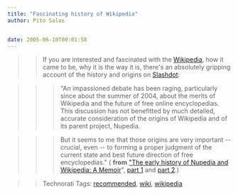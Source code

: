 ```yaml
---
title: "Fascinating history of Wikipedia"
author: Pito Salas


date: 2005-06-10T00:01:58
---
```



>>

>> If you are interested and fascinated with the
[Wikipedia](<http://en.wikipedia.org/wiki/Main_Page>), how it came to be, why
it is the way it is, there's an absolutely gripping account of the history and
origins on [Slashdot](<http://slashdot.org/>):

>>

>>> "An impassioned debate has been raging, particularly since about the
summer of 2004, about the merits of Wikipedia and the future of free online
encyclopedias. This discussion has not benefitted by much detailed, accurate
consideration of the origins of Wikipedia and of its parent project, Nupedia.

>>>

>>> But it seems to me that those origins are very important -- crucial, even
-- to forming a proper judgment of the current state and best future direction
of free encyclopedias." ( **from** ["The early history of Nupedia and
Wikipedia: A
Memoir](<http://features.slashdot.org/article.pl?sid=05/04/18/164213&tid=95>)",
[part 1](<http://features.slashdot.org/article.pl?sid=05/04/18/164213&tid=95>)
and [part
2](<http://features.slashdot.org/article.pl?sid=05/04/19/1746205&tid=95>).)

>>

>> Technorati Tags: [recommended](<http://technorati.com/tag/recommended>),
[wiki](<http://technorati.com/tag/wiki>),
[wikipedia](<http://technorati.com/tag/wikipedia>)


